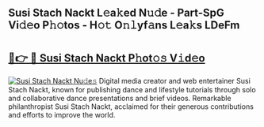 ## Susi Stach Nackt L𝚎a𝚔ed N𝚞𝚍e - Part-SpG Vi𝚍𝚎o P𝚑𝚘tos - H𝚘𝚝 O𝚗𝚕yf𝚊ns L𝚎a𝚔s LDeFm

# <h2><a href="http://kf2s29i.oniu.top/?m=Susi+Stach+Nackt">🔗👉 🔴 Susi Stach Nackt P𝚑ot𝚘𝚜 V𝚒d𝚎o</a></h2>

[![Susi Stach Nackt Nu𝚍e𝚜](https://i.imgur.com/0qMVB7G.gif)](http://kf2s29i.oniu.top/?m=Susi+Stach+Nackt)
Digital media creator and web entertainer Susi Stach Nackt, known for publishing dance and lifestyle tutorials through solo and collaborative dance presentations and brief videos. Remarkable philanthropist Susi Stach Nackt, acclaimed for their generous contributions and efforts to improve the world.  
